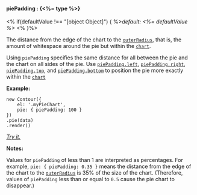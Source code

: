 #### **piePadding** : {<%= type %>}

<% if(defaultValue !== "[object Object]") { %>*default: <%= defaultValue %>* <% }%>

The distance from the edge of the chart to the [`outerRadius`](#config_config.pie.outerRadius), that is, the amount of whitespace around the pie but within the [`chart`](#config_config.chart).

Using `piePadding` specifies the same distance for all between the pie and the chart on all sides of the pie. Use [`piePadding.left`](#config_config.pie.piePadding.left), [`piePadding.right`](#config_config.pie.piePadding.right), [`piePadding.top`](#config_config.pie.piePadding.top), and [`piePadding.bottom`](#config_config.pie.piePadding.bottom) to position the pie more exactly within the [`chart`](#config_config.chart)

**Example:**

    new Contour({
        el: '.myPieChart',
        pie: { piePadding: 100 }
    })
    .pie(data)
    .render()

*[Try it.](<%= jsFiddleLink %>)*

**Notes:**

Values for `piePadding` of less than 1 are interpreted as percentages. For example, `pie: { piePadding: 0.35 }` means the distance from the edge of the chart to the [`outerRadius`](#config_config.pie.outerRadius) is 35% of the size of the chart. (Therefore, values of `piePadding` less than or equal to `0.5` cause the pie chart to disappear.)

